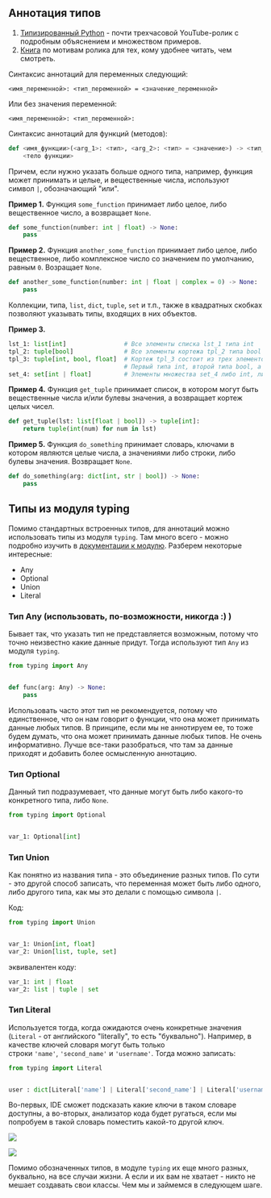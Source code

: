 ## Аннотация типов
1. [Типизированный Python](https://youtu.be/dKxiHlZvULQ) - почти трехчасовой YouTube-ролик с подробным объяснением и множеством примеров.
2. [Книга](https://to.digital/typed-python/) по мотивам ролика для тех, кому удобнее читать, чем смотреть.

Синтаксис аннотаций для переменных следующий:

```no-highlight
<имя_переменной>: <тип_переменной> = <значение_переменной>
```

Или без значения переменной:

```no-highlight
<имя_переменной>: <тип_переменной>:
```

Синтаксис аннотаций для функций (методов):

```python
def <имя_функции>(<arg_1>: <тип>, <arg_2>: <тип> = <значение>) -> <тип_результата>:
    <тело функции>
```

Причем, если нужно указать больше одного типа, например, функция может принимать и целые, и вещественные числа, используют символ `|`, обозначающий "или".

**Пример 1.** Функция `some_function` принимает либо целое, либо вещественное число, а возвращает `None`.

```python
def some_function(number: int | float) -> None:
    pass
```

**Пример 2.** Функция `another_some_function` принимает либо целое, либо вещественное, либо комплексное число со значением по умолчанию, равным `0`. Возращает `None`.

```python
def another_some_function(number: int | float | complex = 0) -> None:
    pass
```

Коллекции, типа, `list`, `dict`, `tuple`, `set` и т.п., также в квадратных скобках позволяют указывать типы, входящих в них объектов.

**Пример 3.** 

```python
lst_1: list[int]                # Все элементы списка lst_1 типа int
tpl_2: tuple[bool]              # Все элементы кортежа tpl_2 типа bool
tpl_3: tuple[int, bool, float]  # Кортеж tpl_3 состоит из трех элементов
                                # Первый типа int, второй типа bool, а третий типа float
set_4: set[int | float]         # Элементы множества set_4 либо int, либо float типов
```

**Пример 4.** Функция `get_tuple` принимает список, в котором могут быть вещественные числа и/или булевы значения, а возвращает кортеж целых чисел.

```python
def get_tuple(lst: list[float | bool]) -> tuple[int]:
    return tuple(int(num) for num in lst)
```

**Пример 5.** Функция `do_something` принимает словарь, ключами в котором являются целые числа, а значениями либо строки, либо булевы значения. Возвращает `None`.

```python
def do_something(arg: dict[int, str | bool]) -> None:
    pass
```

## Типы из модуля typing

Помимо стандартных встроенных типов, для аннотаций можно использовать типы из модуля `typing`. Там много всего - можно подробно изучить в [документации к модулю](https://docs.python.org/3/library/typing.html). Разберем некоторые интересные:

- Any
- Optional
- Union
- Literal

### Тип Any (использовать, по-возможности, никогда :) )

Бывает так, что указать тип не представляется возможным, потому что точно неизвестно какие данные придут. Тогда используют тип `Any` из модуля `typing`. 

```python
from typing import Any


def func(arg: Any) -> None:
    pass
```

Использовать часто этот тип не рекомендуется, потому что единственное, что он нам говорит о функции, что она может принимать данные любых типов. В принципе, если мы не аннотируем ее, то тоже будем думать, что она может принимать данные любых типов. Не очень информативно. Лучше все-таки разобраться, что там за данные приходят и добавить более осмысленную аннотацию.

### Тип Optional

Данный тип подразумевает, что данные могут быть либо какого-то конкретного типа, либо `None`.

```python
from typing import Optional


var_1: Optional[int]
```

### Тип Union

Как понятно из названия типа - это объединение разных типов. По сути - это другой способ записать, что переменная может быть либо одного, либо другого типа, как мы это делали с помощью символа `|`.

Код:

```python
from typing import Union


var_1: Union[int, float]
var_2: Union[list, tuple, set]
```

эквивалентен коду:

```python
var_1: int | float
var_2: list | tuple | set
```

### Тип Literal

Используется тогда, когда ожидаются очень конкретные значения (`Literal` - от английского "literally", то есть "буквально"). Например, в качестве ключей словаря могут быть только строки `'name'`, `'second_name'` и `'username'`. Тогда можно записать:

```python
from typing import Literal


user : dict[Literal['name'] | Literal['second_name'] | Literal['username'], str]
```

Во-первых, IDE сможет подсказать какие ключи в таком словаре доступны, а во-вторых, анализатор кода будет ругаться, если мы попробуем в такой словарь поместить какой-то другой ключ.

![](https://ucarecdn.com/380fc7b4-024f-413a-b668-01dd3a21e65d/-/preview/-/enhance/75/)

![](https://ucarecdn.com/d8af43bd-fcc3-4dcf-b39e-7245b4b86ad8/-/preview/-/enhance/75/)

Помимо обозначенных типов, в модуле `typing` их еще много разных, буквально, на все случаи жизни. А если и их вам не хватает - никто не мешает создавать свои классы. Чем мы и займемся в следующем шаге.